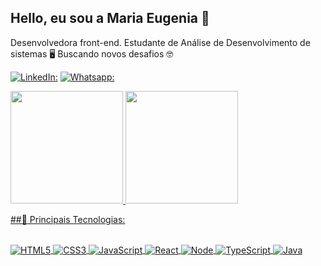 ## Hello, eu sou a Maria Eugenia 👋
Desenvolvedora front-end. 
Estudante de Análise de Desenvolvimento de sistemas 🖥️
Buscando novos desafios 🤓

[![LinkedIn:](https://img.shields.io/badge/LinkedIn-0077B5?style=for-the-badge&logo=linkedin&logoColor=white)](https://www.linkedin.com/in/mariaeugeniavanderley/)
[![Whatsapp:](https://img.shields.io/badge/WhatsApp-25D366?style=for-the-badge&logo=whatsapp&logoColor=white)](https://wa.me/+5547936181509)


<div>
  <a href="https://github.com/Eugeniialima">
    <img height="180em" src="https://github-readme-stats.vercel.app/api?username=Eugeniialima&show_icons=true&theme=radical">
    <img height="180em" src="https://github-readme-stats.vercel.app/api/top-langs/?username=Eugeniialima&layout=compact&langs_count=16&theme=radical">
</div>
    
##🔗 Principais Tecnologias:    
<div style= "display: inline_block"><br/>
  <img align="center" alt="HTML5" src= "https://img.shields.io/badge/HTML5-E34F26?style=for-the-badge&logo=html5&logoColor=white"/>
  <img align="center" alt="CSS3" src= "https://img.shields.io/badge/CSS3-1572B6?style=for-the-badge&logo=css3&logoColor=white"/>
  <img align="center" alt="JavaScript" src= "https://img.shields.io/badge/JavaScript-F7DF1E?style=for-the-badge&logo=javascript&logoColor=black"/>
  <img align="center" alt="React" src= "https://img.shields.io/badge/React-20232A?style=for-the-badge&logo=react&logoColor=61DAFB"/>
  <img align="center" alt="Node" src= "https://img.shields.io/badge/Node.js-43853D?style=for-the-badge&logo=node.js&logoColor=white"/>
  <img align="center" alt="TypeScript" src= "https://img.shields.io/badge/TypeScript-007ACC?style=for-the-badge&logo=typescript&logoColor=white"/>
  <img align="center" alt="Java" src="https://img.shields.io/badge/Java-ED8B00?style=for-the-badge&logo=java&logoColor=white"/>
</div><br/>
